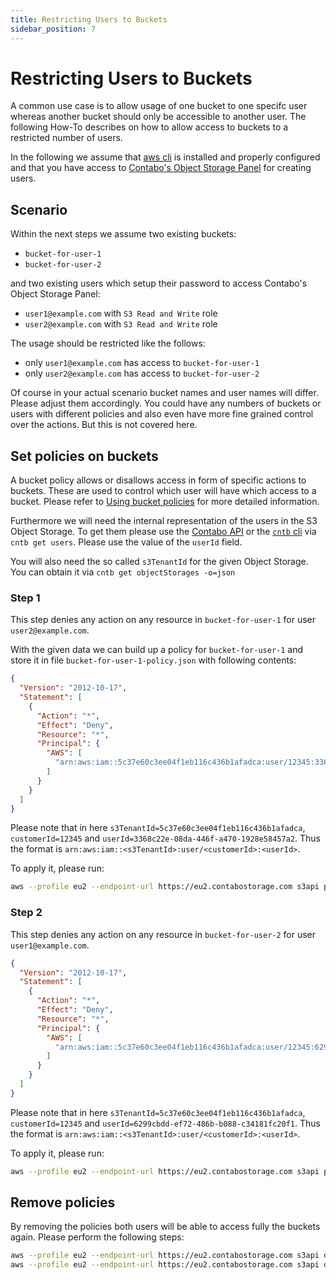 ```yaml
---
title: Restricting Users to Buckets
sidebar_position: 7
---
```


# Restricting Users to Buckets

A common use case is to allow usage of one bucket to one specifc user whereas another bucket should only be accessible to another user. The following How-To describes on how to allow access to buckets to a restricted number of users.

In the following we assume that [aws cli](/docs/products/Object-Storage/Tools/aws-cli) is installed and properly configured and that you have access to [Contabo's Object Storage Panel](https://my.contabo.com/object_storage) for creating users.

## Scenario

Within the next steps we assume two existing buckets:

* `bucket-for-user-1`
* `bucket-for-user-2`

and two existing users which setup their password to access Contabo's Object Storage Panel:

* `user1@example.com` with `S3 Read and Write` role
* `user2@example.com` with `S3 Read and Write` role

The usage should be restricted like the follows:

* only `user1@example.com` has access to `bucket-for-user-1`
* only `user2@example.com` has access to `bucket-for-user-2`

Of course in your actual scenario bucket names and user names will differ. Please adjust them accordingly. You could have any numbers of buckets or users with different policies and also even have more fine grained control over the actions. But this is not covered here.

## Set policies on buckets

A bucket policy allows or disallows access in form of specific actions to buckets. These are used to control which user will have which access to a bucket. Please refer to [Using bucket policies](https://docs.aws.amazon.com/AmazonS3/latest/userguide/bucket-policies.html) for more detailed information.

Furthermore we will need the internal representation of the users in the S3 Object Storage. To get them please use the [Contabo API](https://api.contabo.com/#operation/retrieveUserList) or the [`cntb` cli](https://github.com/contabo/cntb) via `cntb get users`. Please use the value of the `userId` field.

You will also need the so called `s3TenantId` for the given Object Storage. You can obtain it via `cntb get objectStorages -o=json`

### Step 1

This step denies any action on any resource in `bucket-for-user-1` for user `user2@example.com`.

With the given data we can build up a policy for `bucket-for-user-1` and store it in file `bucket-for-user-1-policy.json` with following contents:

```json title="bucket-for-user-1-policy.json"
{
  "Version": "2012-10-17",
  "Statement": [
    {
      "Action": "*",
      "Effect": "Deny",
      "Resource": "*",
      "Principal": {
        "AWS": [
          "arn:aws:iam::5c37e60c3ee04f1eb116c436b1afadca:user/12345:3368c22e-08da-446f-a470-1928e58457a2"
        ]
      }
    }
  ]
}
```

Please note that in here `s3TenantId=5c37e60c3ee04f1eb116c436b1afadca`, `customerId=12345` and `userId=3368c22e-08da-446f-a470-1928e58457a2`. Thus the format is `arn:aws:iam::<s3TenantId>:user/<customerId>:<userId>`.

To apply it, please run:

```bash
aws --profile eu2 --endpoint-url https://eu2.contabostorage.com s3api put-bucket-policy --bucket bucket-for-user-1 --policy file://bucket-for-user-1-policy.json
```

### Step 2

This step denies any action on any resource in `bucket-for-user-2` for user `user1@example.com`.

```json title="bucket-for-user-2-policy.json"
{
  "Version": "2012-10-17",
  "Statement": [
    {
      "Action": "*",
      "Effect": "Deny",
      "Resource": "*",
      "Principal": {
        "AWS": [
          "arn:aws:iam::5c37e60c3ee04f1eb116c436b1afadca:user/12345:6299cbdd-ef72-486b-b088-c34181fc20f1"
        ]
      }
    }
  ]
}
```

Please note that in here `s3TenantId=5c37e60c3ee04f1eb116c436b1afadca`, `customerId=12345` and `userId=6299cbdd-ef72-486b-b088-c34181fc20f1`. Thus the format is `arn:aws:iam::<s3TenantId>:user/<customerId>:<userId>`.

To apply it, please run:

```bash
aws --profile eu2 --endpoint-url https://eu2.contabostorage.com s3api put-bucket-policy --bucket bucket-for-user-2 --policy file://bucket-for-user-2-policy.json
```

## Remove policies

By removing the policies both users will be able to access fully the buckets again. Please perform the following steps:

```bash
aws --profile eu2 --endpoint-url https://eu2.contabostorage.com s3api delete-bucket-policy --bucket bucket-for-user-1
aws --profile eu2 --endpoint-url https://eu2.contabostorage.com s3api delete-bucket-policy --bucket bucket-for-user-2
```
